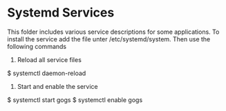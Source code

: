 # Systemd Services 

This folder includes various service descriptions for some applications.
To install the service add the file unter /etc/systemd/system. 
Then use the following commands

1. Reload all service files

  $ systemctl daemon-reload

1. Start and enable the service

  $ systemctl start gogs
  $ systemctl enable gogs
